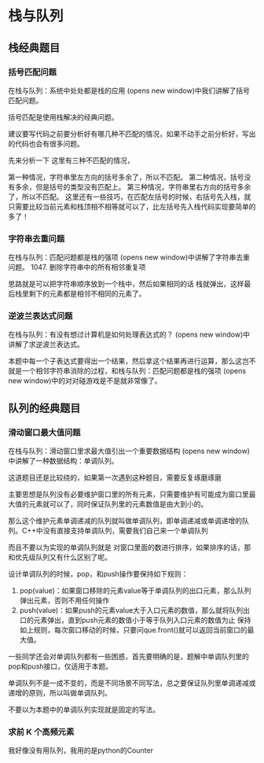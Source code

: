 # 栈与队列

## 栈经典题目

### 括号匹配问题
在栈与队列：系统中处处都是栈的应用 (opens new window)中我们讲解了括号匹配问题。

括号匹配是使用栈解决的经典问题。

建议要写代码之前要分析好有哪几种不匹配的情况，如果不动手之前分析好，写出的代码也会有很多问题。

先来分析一下 这里有三种不匹配的情况，

第一种情况，字符串里左方向的括号多余了，所以不匹配。
第二种情况，括号没有多余，但是括号的类型没有匹配上。
第三种情况，字符串里右方向的括号多余了，所以不匹配。
这里还有一些技巧，在匹配左括号的时候，右括号先入栈，就只需要比较当前元素和栈顶相不相等就可以了，比左括号先入栈代码实现要简单的多了！

### 字符串去重问题
在栈与队列：匹配问题都是栈的强项 (opens new window)中讲解了字符串去重问题。 1047. 删除字符串中的所有相邻重复项

思路就是可以把字符串顺序放到一个栈中，然后如果相同的话 栈就弹出，这样最后栈里剩下的元素都是相邻不相同的元素了。

### 逆波兰表达式问题
在栈与队列：有没有想过计算机是如何处理表达式的？ (opens new window)中讲解了求逆波兰表达式。

本题中每一个子表达式要得出一个结果，然后拿这个结果再进行运算，那么这岂不就是一个相邻字符串消除的过程，和栈与队列：匹配问题都是栈的强项 (opens new window)中的对对碰游戏是不是就非常像了。

## 队列的经典题目
### 滑动窗口最大值问题
在栈与队列：滑动窗口里求最大值引出一个重要数据结构 (opens new window)中讲解了一种数据结构：单调队列。

这道题目还是比较绕的，如果第一次遇到这种题目，需要反复琢磨琢磨

主要思想是队列没有必要维护窗口里的所有元素，只需要维护有可能成为窗口里最大值的元素就可以了，同时保证队列里的元素数值是由大到小的。

那么这个维护元素单调递减的队列就叫做单调队列，即单调递减或单调递增的队列。C++中没有直接支持单调队列，需要我们自己来一个单调队列

而且不要以为实现的单调队列就是 对窗口里面的数进行排序，如果排序的话，那和优先级队列又有什么区别了呢。

设计单调队列的时候，pop，和push操作要保持如下规则：

1. pop(value)：如果窗口移除的元素value等于单调队列的出口元素，那么队列弹出元素，否则不用任何操作
2. push(value)：如果push的元素value大于入口元素的数值，那么就将队列出口的元素弹出，直到push元素的数值小于等于队列入口元素的数值为止
保持如上规则，每次窗口移动的时候，只要问que.front()就可以返回当前窗口的最大值。

一些同学还会对单调队列都有一些困惑，首先要明确的是，题解中单调队列里的pop和push接口，仅适用于本题。

单调队列不是一成不变的，而是不同场景不同写法，总之要保证队列里单调递减或递增的原则，所以叫做单调队列。

不要以为本题中的单调队列实现就是固定的写法。

### 求前 K 个高频元素
我好像没有用队列，我用的是python的Counter